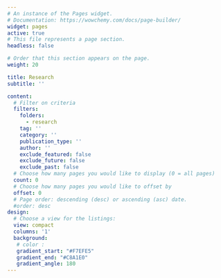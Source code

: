 ```yaml
---
# An instance of the Pages widget.
# Documentation: https://wowchemy.com/docs/page-builder/
widget: pages
active: true
# This file represents a page section.
headless: false

# Order that this section appears on the page.
weight: 20

title: Research
subtitle: ''

content:
  # Filter on criteria
  filters:
    folders:
      - research
    tag: ''
    category: ''
    publication_type: ''
    author: ''
    exclude_featured: false
    exclude_future: false
    exclude_past: false
  # Choose how many pages you would like to display (0 = all pages)
  count: 0
  # Choose how many pages you would like to offset by
  offset: 0
  # Page order: descending (desc) or ascending (asc) date.
  #order: desc
design:
  # Choose a view for the listings:
  view: compact
  columns: '1'
  background:
   # color : 
   gradient_start: "#F7EFE5"
   gradient_end: "#C8A1E0"
   gradient_angle: 180	  	
---
```


